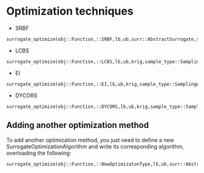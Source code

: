 # Optimization techniques

* SRBF
```@docs
surrogate_optimize(obj::Function,::SRBF,lb,ub,surr::AbstractSurrogate,sample_type::SamplingAlgorithm;maxiters=100,num_new_samples=100)
```

* LCBS
```@docs
surrogate_optimize(obj::Function,::LCBS,lb,ub,krig,sample_type::SamplingAlgorithm;maxiters=100,num_new_samples=100)
```

* EI
```@docs
surrogate_optimize(obj::Function,::EI,lb,ub,krig,sample_type::SamplingAlgorithm;maxiters=100,num_new_samples=100)
```

* DYCORS
```@docs
surrogate_optimize(obj::Function,::DYCORS,lb,ub,krig,sample_type::SamplingAlgorithm;maxiters=100,num_new_samples=100)
```

## Adding another optimization method
To add another optimization method, you just need to define a new
SurrogateOptimizationAlgorithm and write its corresponding algorithm, overloading the following:
```
surrogate_optimize(obj::Function,::NewOptimizatonType,lb,ub,surr::AbstractSurrogate,sample_type::SamplingAlgorithm;maxiters=100,num_new_samples=100)
```
